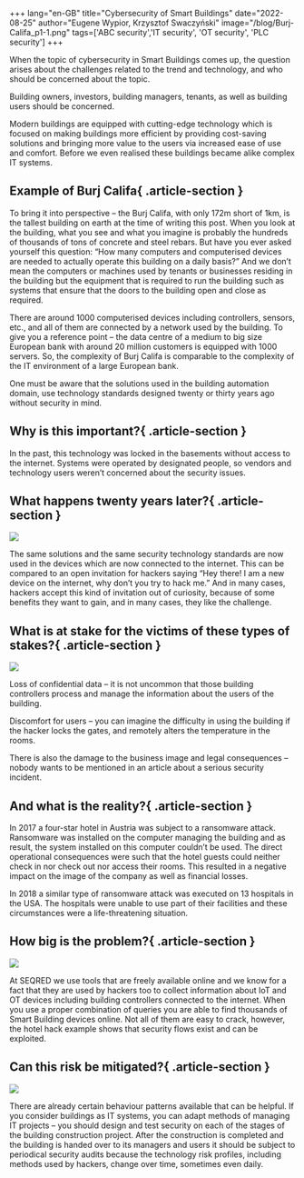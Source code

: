 +++
lang="en-GB"
title="Cybersecurity of Smart Buildings"
date="2022-08-25"
author="Eugene Wypior, Krzysztof Swaczyński"
image="/blog/Burj-Califa_p1-1.png"
tags=['ABC security','IT security', 'OT security', 'PLC security']
+++


When the topic of cybersecurity in Smart Buildings comes up, the question arises about the challenges related to the trend and technology, and who should be concerned about the topic.

Building owners, investors, building managers, tenants, as well as building users should be concerned.

Modern buildings are equipped with cutting-edge technology which is focused on making buildings more efficient by providing cost-saving solutions and bringing more value to the users via increased ease of use and comfort. Before we even realised these buildings became alike complex IT systems.

## Example of Burj Califa{ .article-section }


To bring it into perspective – the Burj Califa, with only 172m short of 1km, is the tallest building on earth at the time of writing this post. When you look at the building, what you see and what you imagine is probably the hundreds of thousands of tons of concrete and steel rebars. But have you ever asked yourself this question: “How many computers and computerised devices are needed to actually operate this building on a daily basis?” And we don’t mean the computers or machines used by tenants or businesses residing in the building but the equipment that is required to run the building such as systems that ensure that the doors to the building open and close as required.

There are around 1000 computerised devices including controllers, sensors, etc., and all of them are connected by a network used by the building. To give you a reference point – the data centre of a medium to big size European bank with around 20 million customers is equipped with 1000 servers. So, the complexity of Burj Califa is comparable to the complexity of the IT environment of a large European bank.

One must be aware that the solutions used in the building automation domain, use technology standards designed twenty or thirty years ago without security in mind.

## Why is this important?{ .article-section }

In the past, this technology was locked in the basements without access to the internet. Systems were operated by designated people, so vendors and technology users weren’t concerned about the security issues.

## What happens twenty years later?{ .article-section }

![](/blog/08/hacker_p2-3.png)

The same solutions and the same security technology standards are now used in the devices which are now connected to the internet. This can be compared to an open invitation for hackers saying “Hey there! I am a new device on the internet, why don’t you try to hack me.” And in many cases, hackers accept this kind of invitation out of curiosity, because of some benefits they want to gain, and in many cases, they like the challenge.

## What is at stake for the victims of these types of stakes?{ .article-section }

![](/blog/HackersReward_p3-2.png)

Loss of confidential data – it is not uncommon that those building controllers process and manage the information about the users of the building.

Discomfort for users – you can imagine the difficulty in using the building if the hacker locks the gates, and remotely alters the temperature in the rooms.

There is also the damage to the business image and legal consequences – nobody wants to be mentioned in an article about a serious security incident.

## And what is the reality?{ .article-section }

In 2017 a four-star hotel in Austria was subject to a ransomware attack. Ransomware was installed on the computer managing the building and as result, the system installed on this computer couldn’t be used. The direct operational consequences were such that the hotel guests could neither check in nor check out nor access their rooms. This resulted in a negative impact on the image of the company as well as financial losses.

In 2018 a similar type of ransomware attack was executed on 13 hospitals in the USA. The hospitals were unable to use part of their facilities and these circumstances were a life-threatening situation.

## How big is the problem?{ .article-section }

![](/blog/VulnDevices_p4-1.png)

At SEQRED we use tools that are freely available online and we know for a fact that they are used by hackers too to collect information about IoT and OT devices including building controllers connected to the internet. When you use a proper combination of queries you are able to find thousands of Smart Building devices online. Not all of them are easy to crack, however, the hotel hack example shows that security flows exist and can be exploited.

## Can this risk be mitigated?{ .article-section }

![](/blog/Mitigation_p5-1.png)

There are already certain behaviour patterns available that can be helpful. If you consider buildings as IT systems, you can adapt methods of managing IT projects – you should design and test security on each of the stages of the building construction project. After the construction is completed and the building is handed over to its managers and users it should be subject to periodical security audits because the technology risk profiles, including methods used by hackers, change over time, sometimes even daily.